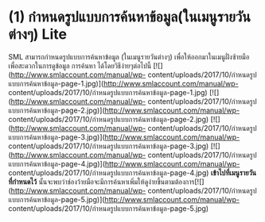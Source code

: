 # (1)    กำหนดรูปแบบการค้นหาข้อมูล(ในเมนูรายวันต่างๆ) Lite

SML สามารถกำหนดรูปแบบการค้นหาข้อมูล (ในเมนูรายวันต่างๆ)
เพื่อให้ออกมาในเมนูฝั่งซ้ายมือเพื่อสะดวกในการดูข้อมูล การค้นหา
ได้โดยวิธีง่ายๆต่อไปนี้ [![](http://www.smlaccount.com/manual/wp-
content/uploads/2017/10/กำหนดรูปแบบการค้นหาข้อมูล-page-1.jpg)](http://www.smlaccount.com/manual/wp-
content/uploads/2017/10/กำหนดรูปแบบการค้นหาข้อมูล-page-1.jpg)
[![](http://www.smlaccount.com/manual/wp-
content/uploads/2017/10/กำหนดรูปแบบการค้นหาข้อมูล-page-2.jpg)](http://www.smlaccount.com/manual/wp-
content/uploads/2017/10/กำหนดรูปแบบการค้นหาข้อมูล-page-2.jpg)
[![](http://www.smlaccount.com/manual/wp-
content/uploads/2017/10/กำหนดรูปแบบการค้นหาข้อมูล-page-3.jpg)](http://www.smlaccount.com/manual/wp-
content/uploads/2017/10/กำหนดรูปแบบการค้นหาข้อมูล-page-3.jpg)
[![](http://www.smlaccount.com/manual/wp-
content/uploads/2017/10/กำหนดรูปแบบการค้นหาข้อมูล-page-4.jpg)](http://www.smlaccount.com/manual/wp-
content/uploads/2017/10/กำหนดรูปแบบการค้นหาข้อมูล-page-4.jpg)
**เข้าไปที่เมนูรายวันที่กำหนดไว้**
นั้นจะพบว่าช่องว้ายมือจะมีการค้นหาเพิ่มให้ดูง่ายขึ้นตามต้องการ[![](http://www.smlaccount.com/manual/wp-
content/uploads/2017/10/กำหนดรูปแบบการค้นหาข้อมูล-page-5.jpg)](http://www.smlaccount.com/manual/wp-
content/uploads/2017/10/กำหนดรูปแบบการค้นหาข้อมูล-page-5.jpg)

